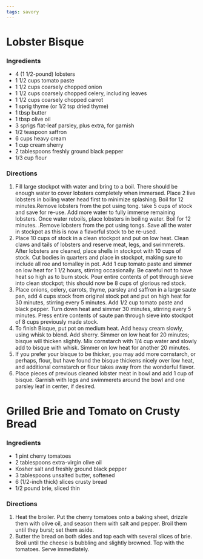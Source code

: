 ```yaml
---
tags: savory
---
```

# Lobster Bisque

### Ingredients
- 4 (1 1/2-pound) lobsters
- 1 1/2 cups tomato paste
- 1 1/2 cups coarsely chopped onion
- 1 1/2 cups coarsely chopped celery, including leaves
- 1 1/2 cups coarsely chopped carrot
- 1 sprig thyme (or 1/2 tsp dried thyme)
- 1 tbsp butter
- 1 tbsp olive oil
- 3 sprigs flat-leaf parsley, plus extra, for garnish
- 1/2 teaspoon saffron
- 6 cups heavy cream
- 1 cup cream sherry
- 2 tablespoons freshly ground black pepper
- 1/3 cup flour

### Directions
1. Fill large stockpot with water and bring to a boil. There should be enough water to cover lobsters completely when immersed. Place 2 live lobsters in boiling water head first to minimize splashing. Boil for 12 minutes.Remove lobsters from the pot using tong. take 5 cups of stock and save for re-use. Add more water to fully immerse remaining lobsters. Once water reboils, place lobsters in boiling water. Boil for 12 minutes. .Remove lobsters from the pot using tongs.  Save all the water in stockpot as this is now a flavorful stock to be re-used.
2. Place 10 cups of stock in a clean stockpot and put on low heat. Clean claws and tails of lobsters and reserve meat, legs, and swimmerets. After lobsters are cleaned, place shells in stockpot with 10 cups of stock. Cut bodies in quarters and place in stockpot, making sure to include all roe and tomalley in pot. Add 1 cup tomato paste and simmer on low heat for 1 1/2 hours, stirring occasionally. Be careful not to have heat so high as to burn stock. Pour entire contents of pot through sieve into clean stockpot; this should now be 8 cups of glorious red stock.
3. Place onions, celery, carrots, thyme, parsley and saffron in a large saute pan, add 4 cups stock from original stock pot and put on high heat for 30 minutes, stirring every 5 minutes. Add 1/2 cup tomato paste and black pepper. Turn down heat and simmer 30 minutes, stirring every 5 minutes. Press entire contents of saute pan through sieve into stockpot of 8 cups previously made stock.
4. To finish Bisque, put pot on medium heat. Add heavy cream slowly, using whisk to blend. Add sherry. Simmer on low heat for 20 minutes; bisque will thicken slightly. Mix cornstarch with 1/4 cup water and slowly add to bisque with whisk. Simmer on low heat for another 20 minutes.
5. If you prefer your bisque to be thicker, you may add more cornstarch, or perhaps, flour, but have found the bisque thickens nicely over low heat, and additional cornstarch or flour takes away from the wonderful flavor.
6. Place pieces of previous cleaned lobster meat in bowl and add 1 cup of bisque. Garnish with legs and swimmerets around the bowl and one parsley leaf in center, if desired.

# Grilled Brie and Tomato on Crusty Bread

### Ingredients
- 1 pint cherry tomatoes
- 2 tablespoons extra-virgin olive oil
- Kosher salt and freshly ground black pepper
- 3 tablespoons unsalted butter, softened
- 6 (1/2-inch thick) slices crusty bread
- 1/2 pound brie, sliced thin

### Directions
1. Heat the broiler. Put the cherry tomatoes onto a baking sheet, drizzle them with olive oil, and season them with salt and pepper. Broil them until they burst; set them aside.
2. Butter the bread on both sides and top each with several slices of brie. Broil until the cheese is bubbling and slightly browned. Top with the tomatoes. Serve immediately.

